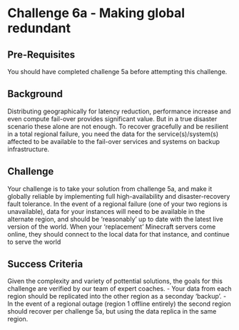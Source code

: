 # Challenge 6a - Making global redundant

## Pre-Requisites
You should have completed challenge 5a before attempting this challenge.

## Background
Distributing geographically for latency reduction, performance increase and even compute fail-over provides significant value. But in a true disaster scenario these alone are not enough. To recover gracefully and be resilient in a total regional failure, you need the data for the service(s)/system(s) affected to be available to the fail-over services and systems on backup infrastructure.

## Challenge
Your challenge is to take your solution from challenge 5a, and make it globally reliable by implementing full high-availability and disaster-recovery fault tolerance. In the event of a regional failure (one of your two regions is unavailable), data for your instances will need to be available in the alternate region, and should be ‘reasonably’ up to date with the latest live version of the world. When your ‘replacement’ Minecraft servers come online, they should connect to the local data for that instance, and continue to serve the world

## Success Criteria
Given the complexity and variety of pottential solutions, the goals for this challenge are verified by our team of expert coaches. - Your data from each region should be replicated into the other region as a seconday ‘backup’. - In the event of a regional outage (region 1 offline entirely) the second region should recover per challenge 5a, but using the data replica in the same region.